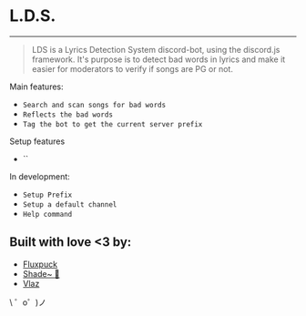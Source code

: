 L.D.S.
=================
_________________

> LDS is a Lyrics Detection System discord-bot, using the discord.js framework. 
It's purpose is to detect bad words in lyrics and make it easier for moderators to verify if songs are PG or not.


Main features:
- `Search and scan songs for bad words`
- `Reflects the bad words`
- `Tag the bot to get the current server prefix`

Setup features
- ``

In development:
- `Setup Prefix`
- `Setup a default channel`
- `Help command`

Built with love <3 by:
-------------------
* [Fluxpuck](https://twitter.com/fluxpuck)
* [Shade~ 🌹](https://twitter.com/TheFallenShade)
* [Vlaz](https://twitter.com/Vlaz__)


\ ゜o゜)ノ